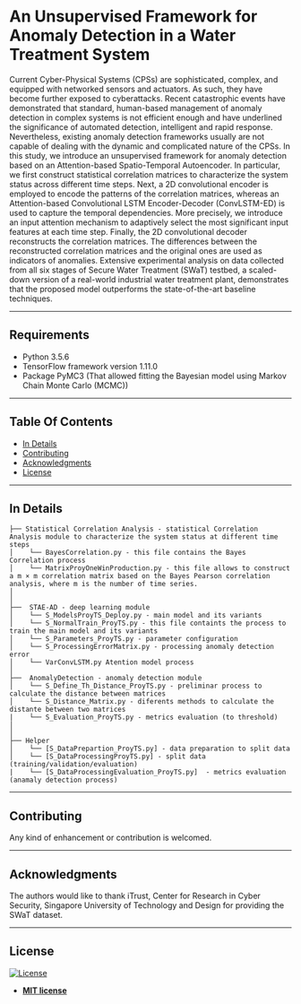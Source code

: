 # An Unsupervised Framework for Anomaly Detection in a Water Treatment System 
Current Cyber-Physical Systems (CPSs) are sophisticated, complex, and equipped with networked sensors and actuators. As such, they have become further exposed to cyberattacks. Recent catastrophic events have demonstrated that standard, human-based management of anomaly detection in complex systems is not efficient enough and have underlined the significance of automated detection, intelligent and rapid response. Nevertheless, existing anomaly detection frameworks usually are not capable of dealing with the dynamic and complicated nature of the CPSs. In this study, we introduce an unsupervised framework for anomaly detection based on an Attention-based Spatio-Temporal Autoencoder. In particular, we first construct statistical correlation matrices to characterize the system status across different time steps. Next, a 2D convolutional encoder is employed to encode the patterns of the correlation matrices, whereas an Attention-based Convolutional LSTM Encoder-Decoder (ConvLSTM-ED) is used to capture the temporal dependencies. More precisely, we introduce an input attention mechanism to adaptively select the most significant input features at each time step. Finally, the 2D convolutional decoder reconstructs the correlation matrices. The differences between the reconstructed correlation matrices and the original ones are used as indicators of anomalies. Extensive experimental analysis on data collected from all six stages of Secure Water Treatment (SWaT) testbed, a scaled-down version of a real-world industrial water treatment plant, demonstrates that the proposed model outperforms the state-of-the-art baseline techniques.

---

## Requirements
- Python 3.5.6
- TensorFlow framework version 1.11.0 
- Package PyMC3 (That allowed fitting the Bayesian model using Markov Chain Monte Carlo (MCMC))
---

## Table Of Contents
-  [In Details](#in-details)
-  [Contributing](#contributing)
-  [Acknowledgments](#acknowledgments)
- [License](#license)

---

## In Details
```
├── Statistical Correlation Analysis - statistical Correlation Analysis module to characterize the system status at different time steps
│    └── BayesCorrelation.py - this file contains the Bayes Correlation process 
│    └── MatrixProyOneWinProduction.py - this file allows to construct a m × m correlation matrix based on the Bayes Pearson correlation analysis, where m is the number of time series.
│ 
│
├──  STAE-AD - deep learning module 
│    └── S_ModelsProyTS_Deploy.py - main model and its variants
│    └── S_NormalTrain_ProyTS.py - this file containts the process to train the main model and its variants 
│    └── S_Parameters_ProyTS.py - parameter configuration
│    └── S_ProcessingErrorMatrix.py - processing anomaly detection error
│    └── VarConvLSTM.py Atention model process 
│
├──  AnomalyDetection - anomaly detection module
│    └── S_Define_Th_Distance_ProyTS.py - preliminar process to calculate the distance between matrices 
│    └── S_Distance_Matrix.py - diferents methods to calculate the distante between two matrices 
|    └── S_Evaluation_ProyTS.py - metrics evaluation (to threshold)
│
│
├── Helper      
│    └── [S_DataPrepartion_ProyTS.py] - data preparation to split data
│    └── [S_DataProcessingProyTS.py] - split data (training/validation/evaluation)
|    └── [S_DataProcessingEvaluation_ProyTS.py]  - metrics evaluation (anamaly detection process)
```
---

## Contributing
Any kind of enhancement or contribution is welcomed.

---

## Acknowledgments
The authors would like to thank iTrust, Center for Research in Cyber Security, Singapore University of Technology and Design for providing the SWaT dataset.

---

## License
[![License](http://img.shields.io/:license-mit-blue.svg?style=flat-square)](http://badges.mit-license.org)

- **[MIT license](https://github.com/MayraMacasC/AnomalyDetection/blob/master/LICENSE.md)**


